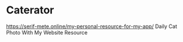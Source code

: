 # Caterator
https://serif-mete.online/my-personal-resource-for-my-app/
Daily Cat Photo With My Website Resource
